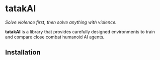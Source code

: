 # tatakAI

_Solve violence first, then solve anything with violence._

**tatakAI** is a library that provides carefully designed environments to train and compare close combat humanoid AI agents.

## Installation



